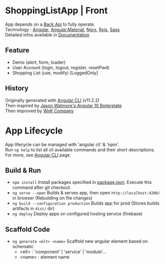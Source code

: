 # ShoppingListApp | Front
App depends on a [Back Api](https://github.com/Winderbueno/DotNetApi) to fully operate.<br/>
Technology : 
  [Angular](https://angular.io/docs), 
  [Angular.Material](https://material.angular.io/components/categories), 
  [Ngrx](https://ngrx.io/docs), 
  [Rxjs](https://rxjs.dev/guide/overview), 
  [Sass](https://sass-lang.com/guide)<br/>
Detailed infos available in [Documentation](https://github.com/Winderbueno/AngularApp/tree/main/shoppingList_Front/src/assets/document/app-doc)

## Feature
- Demo (alert, form, loader)
- User Account (login, logout, register, resetPwd)
- Shopping List (use, modify) [LoggedOnly]

## History
Originally generated with [Angular CLI](https://github.com/angular/angular-cli#angular-cli---the-cli-tool-for-angular) (v11.2.2)<br/>
Then inspired by [Jason Watmore's Angular 10 Boilerplate](https://jasonwatmore.com/post/2020/08/29/angular-10-boilerplate-email-sign-up-with-verification-authentication-forgot-password)<br/>
Then improved by [WnK Company](https://shoppinglistapp-44a01.web.app/home)

# App Lifecycle
App lifecycle can be managed with 'angular cli' & 'npm'.<br/>
Run `ng help` to list all cli available commands and their short descriptions.<br/>
For more, see [Angular CLI](https://angular.io/cli) page.

## Build & Run
- `npm install` Install packages specified in [package.json](https://github.com/Winderbueno/AngularApp/blob/main/shoppingList_Front/package.json). Execute this command after git checkout.
- `ng serve --open` Builds & serves app, then open `http://localhost:4200/` in browser (Rebuilding on file changes)
- `ng build --configuration production` Builds app for prod (Stores builds artifacts in `dist/` dir)
- `ng deploy` Deploy apps on configured hosting service (firebase)

## Scaffold Code
- `ng generate <elt> <name>` Scaffold new angular element based on schematic
  - \<elt> : 'component' | 'service' | 'module'...
  - \<name> : element name
